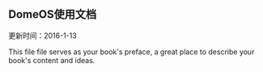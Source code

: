 
## DomeOS使用文档
更新时间：2016-1-13



This file file serves as your book's preface, a great place to describe your book's content and ideas.
